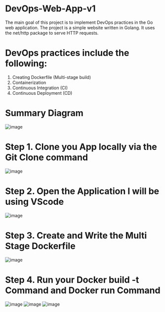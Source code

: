 # DevOps-Web-App-v1

The main goal of this project is to implement DevOps practices in the Go web application. The project is a simple website written in Golang. It uses the net/http package to serve HTTP requests.
# DevOps practices include the following:
1. Creating Dockerfile (Multi-stage build)
2. Containerization
3. Continuous Integration (CI)
4. Continuous Deployment (CD)
# Summary Diagram
![image](https://github.com/user-attachments/assets/99b3c34b-80de-451a-a628-e3f36ccffcfa)
# Step 1. Clone you App locally via the Git Clone command
![image](https://github.com/user-attachments/assets/d27c82ad-9b41-4929-8cf0-c8d871c83b18)
# Step 2.  Open the Application I will be using VScode
![image](https://github.com/user-attachments/assets/0b80916e-26d2-42cf-ab0d-07b077d97150)
# Step 3. Create and Write the Multi Stage Dockerfile
![image](https://github.com/user-attachments/assets/5b3f3229-2fbe-4bc0-a42d-9a033ffee144)
# Step 4. Run your Docker build -t Command and Docker run Command
![image](https://github.com/user-attachments/assets/068c1128-ab74-4b78-833c-cca6c3fe8495)
![image](https://github.com/user-attachments/assets/49fe083e-5c90-44ef-9d07-c3473a3334c5)
![image](https://github.com/user-attachments/assets/3f8aa7b1-5a39-4d01-87f2-1134ad4febb0)



